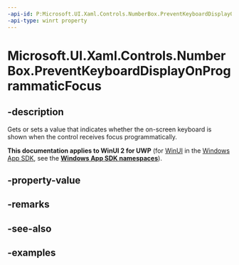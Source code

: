```yaml
---
-api-id: P:Microsoft.UI.Xaml.Controls.NumberBox.PreventKeyboardDisplayOnProgrammaticFocus
-api-type: winrt property
---
```


# Microsoft.UI.Xaml.Controls.NumberBox.PreventKeyboardDisplayOnProgrammaticFocus

<!--
public bool PreventKeyboardDisplayOnProgrammaticFocus { get; set; }
-->

## -description

Gets or sets a value that indicates whether the on-screen keyboard is shown when the control receives focus programmatically.

**This documentation applies to WinUI 2 for UWP** (for [WinUI](/windows/apps/winui/winui3/) in the [Windows App SDK](/windows/apps/windows-app-sdk/), see the **[Windows App SDK namespaces](/windows/windows-app-sdk/api/winrt/)**).

## -property-value

## -remarks

## -see-also

## -examples

